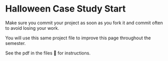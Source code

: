# Halloween Case Study Start

Make sure you commit your project as soon as you fork it and commit often to avoid losing your work.  

You will use this same project file to improve this page throughout the semester. 

See the pdf in the files 🤏 for instructions. 